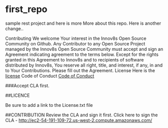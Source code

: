 # first_repo

sample rest project and here is more
More about this repo. Here is another change..

Contributing
We welcome Your interest in the Innov8s Open Source Community on Github. Any Contributor to any Open Source Project managed by the Innov8s Open Source Community must accept and sign an Agreement indicating agreement to the terms below. Except for the rights granted in this Agreement to Innov8s and to recipients of software distributed by Innov8s, You reserve all right, title, and interest, if any, in and to Your Contributions. Please fill out the Agreement.
License
Here is the [license](https://github.com/aellett/first_repo/LICENSE.txt)
Code of Conduct
[Code of Conduct](https://github.com/aellett/first_repo/wiki/Code-of-Conduct)


###Accept CLA first.




##LICENCE

Be sure to add a link to the License.txt file

##CONTRIBUTION
Review the CLA and sign it first.
Click here to sign the CLA - http://ec2-54-191-109-72.us-west-2.compute.amazonaws.com/

